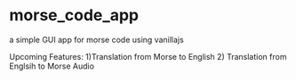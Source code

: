 # morse_code_app
a simple GUI app for morse code using vanillajs

Upcoming Features:
1)Translation from Morse to English
2) Translation from Englsih to Morse Audio
